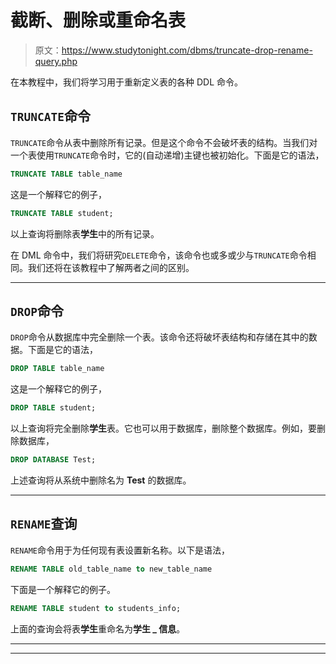 # 截断、删除或重命名表

> 原文：<https://www.studytonight.com/dbms/truncate-drop-rename-query.php>

在本教程中，我们将学习用于重新定义表的各种 DDL 命令。

## `TRUNCATE`命令

`TRUNCATE`命令从表中删除所有记录。但是这个命令不会破坏表的结构。当我们对一个表使用`TRUNCATE`命令时，它的(自动递增)主键也被初始化。下面是它的语法，

```sql
TRUNCATE TABLE table_name
```

这是一个解释它的例子，

```sql
TRUNCATE TABLE student;
```

以上查询将删除表**学生**中的所有记录。

在 DML 命令中，我们将研究`DELETE`命令，该命令也或多或少与`TRUNCATE`命令相同。我们还将在该教程中了解两者之间的区别。

* * *

## `DROP`命令

`DROP`命令从数据库中完全删除一个表。该命令还将破坏表结构和存储在其中的数据。下面是它的语法，

```sql
DROP TABLE table_name
```

这是一个解释它的例子，

```sql
DROP TABLE student;
```

以上查询将完全删除**学生**表。它也可以用于数据库，删除整个数据库。例如，要删除数据库，

```sql
DROP DATABASE Test;
```

上述查询将从系统中删除名为 **Test** 的数据库。

* * *

## `RENAME`查询

`RENAME`命令用于为任何现有表设置新名称。以下是语法，

```sql
RENAME TABLE old_table_name to new_table_name
```

下面是一个解释它的例子。

```sql
RENAME TABLE student to students_info;
```

上面的查询会将表**学生**重命名为**学生 _ 信息**。

* * *

* * *